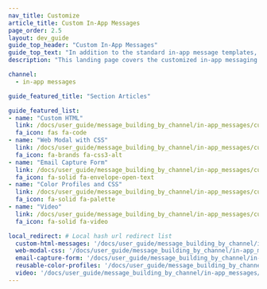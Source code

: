```yaml
---
nav_title: Customize
article_title: Custom In-App Messages
page_order: 2.5
layout: dev_guide
guide_top_header: "Custom In-App Messages"
guide_top_text: "In addition to the standard in-app message templates, Braze also offers customized messaging templates that allow custom HTML, modals with custom CSS, email capture forms, video, and more."
description: "This landing page covers the customized in-app messaging templates that allow custom HTML, modals with custom CSS, video, email capture forms, and more."

channel:
  - in-app messages

guide_featured_title: "Section Articles"

guide_featured_list:
- name: "Custom HTML"
  link: /docs/user_guide/message_building_by_channel/in-app_messages/customize/html_in-app_messages/
  fa_icon: fas fa-code
- name: "Web Modal with CSS"
  link: /docs/user_guide/message_building_by_channel/in-app_messages/customize/modal_with_css/
  fa_icon: fa-brands fa-css3-alt
- name: "Email Capture Form"
  link: /docs/user_guide/message_building_by_channel/in-app_messages/customize/email_capture_form/
  fa_icon: fa-solid fa-envelope-open-text
- name: "Color Profiles and CSS"
  link: /docs/user_guide/message_building_by_channel/in-app_messages/customize/color_profiles_and_css/
  fa_icon: fa-solid fa-palette
- name: "Video"
  link: /docs/user_guide/message_building_by_channel/in-app_messages/customize/video/
  fa_icon: fa-solid fa-video

local_redirect: # Local hash url redirect list
  custom-html-messages: '/docs/user_guide/message_building_by_channel/in-app_messages/customize/html_in-app_messages/'
  web-modal-css: '/docs/user_guide/message_building_by_channel/in-app_messages/customize/modal_with_css'
  email-capture-form: '/docs/user_guide/message_building_by_channel/in-app_messages/customize/email_capture_form/'
  reusable-color-profiles: '/docs/user_guide/message_building_by_channel/in-app_messages/customize/color_profiles_and_css/'
  video: '/docs/user_guide/message_building_by_channel/in-app_messages/customize/video'
---
```

<br><br>